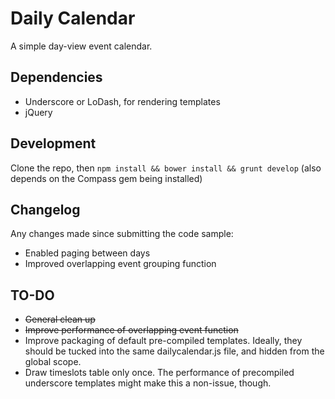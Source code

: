 # Daily Calendar
A simple day-view event calendar.

## Dependencies
* Underscore or LoDash, for rendering templates
* jQuery

## Development
Clone the repo, then `npm install && bower install && grunt develop` (also depends on the Compass gem being installed)

## Changelog
Any changes made since submitting the code sample:

* Enabled paging between days
* Improved overlapping event grouping function

## TO-DO
* ~~General clean up~~
* ~~Improve performance of overlapping event function~~
* Improve packaging of default pre-compiled templates. Ideally, they should be tucked into the same dailycalendar.js file, and hidden from the global scope.
* Draw timeslots table only once. The performance of precompiled underscore templates might make this a non-issue, though.
